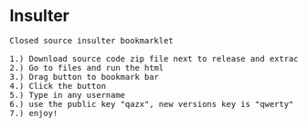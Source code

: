 # Insulter
<pre>
Closed source insulter bookmarklet

1.) Download source code zip file next to release and extract the zip
2.) Go to files and run the html
3.) Drag button to bookmark bar
4.) Click the button
5.) Type in any username
6.) use the public key "qazx", new versions key is "qwerty"
7.) enjoy!
</pre>
